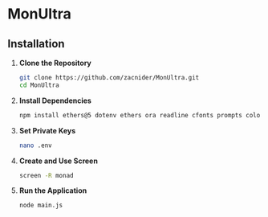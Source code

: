 # MonUltra

## Installation

1. **Clone the Repository**
   ```bash
   git clone https://github.com/zacnider/MonUltra.git
   cd MonUltra
   ```
2. **Install Dependencies**
   ```bash
   npm install ethers@5 dotenv ethers ora readline cfonts prompts colors axios chalk figlet solc
   ```
3. **Set Private Keys**
   ```bash
   nano .env  
   ```
4. **Create and Use Screen**
   ```bash
   screen -R monad
   ```
5. **Run the Application**
   ```bash
   node main.js
